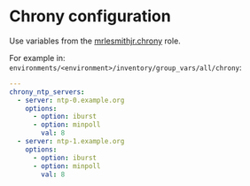 # Chrony configuration

Use variables from the [mrlesmithjr.chrony](https://github.com/mrlesmithjr/ansible-chrony) role.

For example in: `environments/<environment>/inventory/group_vars/all/chrony`:

```yaml
---
chrony_ntp_servers:
  - server: ntp-0.example.org
    options:
      - option: iburst
      - option: minpoll
        val: 8
  - server: ntp-1.example.org
    options:
      - option: iburst
      - option: minpoll
        val: 8
```
